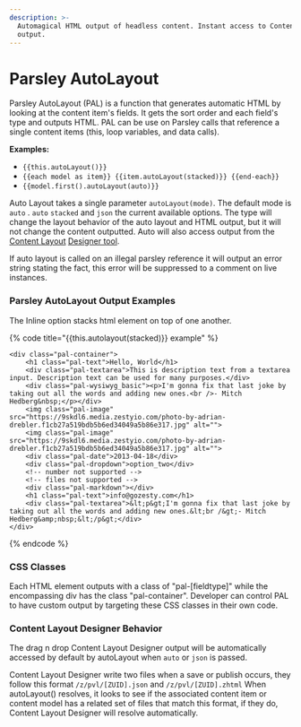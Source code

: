 ```yaml
---
description: >-
  Automagical HTML output of headless content. Instant access to Content Layout
  output.
---
```


# Parsley AutoLayout

Parsley AutoLayout (PAL) is a function that generates automatic HTML by looking at the content item's fields. It gets the sort order and each field's type and outputs HTML. PAL can be use on Parsley calls that reference a single content items (this, loop variables, and data calls).&#x20;

**Examples:**

* `{{this.autoLayout()}}`
* `{{each model as item}} {{item.autoLayout(stacked)}} {{end-each}}`
* `{{model.first().autoLayout(auto)}}`

Auto Layout takes a single parameter `autoLayout(mode)`. The default mode is `auto` . `auto` `stacked` and `json` the current available options. The type will change the layout behavior of the auto layout and HTML output, but it will not change the content outputted. Auto will also access output from the [Content ](parsley-autolayout.md#content-designer-layout-behavior)[Layout](parsley-autolayout.md#content-designer-layout-behavior) [Designer tool](parsley-autolayout.md#content-designer-layout-behavior).

If auto layout is called on an illegal parsley reference it will output an error string stating the fact, this error will be suppressed to a comment on live instances.

### Parsley AutoLayout Output Examples

The Inline option stacks html element on top of one another.

{% code title="{{this.autolayout(stacked)}} example" %}
```markup
<div class="pal-container">
    <h1 class="pal-text">Hello, World</h1>
    <div class="pal-textarea">This is description text from a textarea input. Description text can be used for many purposes.</div>
    <div class="pal-wysiwyg_basic"><p>I'm gonna fix that last joke by taking out all the words and adding new ones.<br />- Mitch Hedberg&nbsp;</p></div>
    <img class="pal-image" src="https://9skdl6.media.zestyio.com/photo-by-adrian-drebler.f1cb27a519bdb5b6ed34049a5b86e317.jpg" alt="">
    <img class="pal-image" src="https://9skdl6.media.zestyio.com/photo-by-adrian-drebler.f1cb27a519bdb5b6ed34049a5b86e317.jpg" alt="">
    <div class="pal-date">2013-04-18</div>
    <div class="pal-dropdown">option_two</div>
    <!-- number not supported -->
    <!-- files not supported -->
    <div class="pal-markdown"></div>
    <h1 class="pal-text">info@gozesty.com</h1>
    <div class="pal-textarea">&lt;p&gt;I'm gonna fix that last joke by taking out all the words and adding new ones.&lt;br /&gt;- Mitch Hedberg&amp;nbsp;&lt;/p&gt;</div>
</div>
```
{% endcode %}

### CSS Classes

Each HTML element outputs with a class of "pal-\[fieldtype]" while the encompassing div has the class "pal-container". Developer can control PAL to have custom output by targeting these CSS classes in their own code.

### Content Layout Designer Behavior

The drag n drop Content Layout Designer output will be automatically accessed by default by autoLayout when `auto` or `json` is passed.&#x20;

Content Layout Designer write two files when a save or publish occurs, they follow this format `/z/pvl/[ZUID].json` and `/z/pvl/[ZUID].zhtml` When autoLayout() resolves, it looks to see if the associated content item or content model has a related set of files that match this format, if they do, Content Layout Designer will resolve automatically.&#x20;
